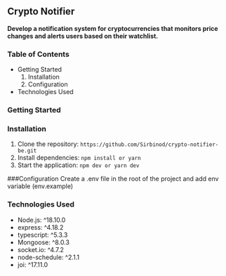 ## Crypto Notifier

**Develop a notification system for cryptocurrencies that monitors price changes and alerts users based on their watchlist.**

### Table of Contents

* Getting Started
   1. Installation
   2. Configuration
* Technologies Used


### Getting Started

### Installation

1. Clone the repository: `https://github.com/Sirbinod/crypto-notifier-be.git`
2. Install dependencies: `npm install or yarn`
3. Start the application: `npm dev or yarn dev`

###Configuration
Create a .env file in the root of the project and add env variable (env.example)

### Technologies Used

* Node.js: ^18.10.0
* express: ^4.18.2
* typescript: ^5.3.3
* Mongoose: ^8.0.3
* socket.io: ^4.7.2
* node-schedule: ^2.1.1
* joi: ^17.11.0

